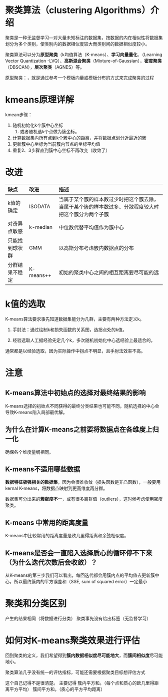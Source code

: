 # 聚类算法（clustering Algorithms）介绍
聚类是一种无监督学习—对大量未知标注的数据集，按数据的内在相似性将数据集划分为多个类别，使类别内的数据相似度较大而类别间的数据相似度较小。

聚类算法可以分为**原型聚类**（k均值算法（K-means）、**学习向量量化**、（Learning Vector Quantization -LVQ）、**高斯混合聚类**（Mixture-of-Gaussian），**密度聚类**（DBSCAN），**层次聚类**（AGNES）等。

原型聚类：，就是通过参考一个模板向量或模板分布的方式来完成聚类的过程

# kmeans原理详解

kmean步骤：

1. 随机初始化k个簇中心坐标
   1. 或者随机选k个点做为簇坐标。
2. 计算数据集内所有点到k个簇中心的距离，并将数据点划分近最近的簇
3. 更新簇中心坐标为当前簇内节点的坐标平均值
4. 重复2、3步骤直到簇中心坐标不再改变（收敛了）

# 改进

| 缺点                                                         | 改进      | 描述                                     |
| :----------------------------------------------------------- | :-------- | :--------------------------------------- |
| k值的确定                                                    | ISODATA   | 当属于某个簇的样本数过少时把这个簇去除， 当属于某个簇的样本数过多、分散程度较大时把这个簇分为两个子簇 |
| 对奇异点敏感                                                 | k-median  | 中位数代替平均值作为簇中心               |
| 只能找到球状群                                               | GMM       | 以高斯分布考虑簇内数据点的分布           |
| 分群结果不稳定                                               | K-means++ | 初始的聚类中心之间的相互距离要尽可能的远 |


# k值的选取

K-means算法要求事先知道数据集能分为几群，主要有两种方法定义k。

1. 手肘法：通过绘制k和损失函数的关系图，选拐点处的k值。

2. 经验选取人工据经验先定几个k，多次随机初始化中心选经验上最适合的。


通常都是以经验选取，因为实际操作中拐点不明显，且手肘法效率不高。

# 注意

## K-means算法中初始点的选择对最终结果的影响
K-means选择的初始点不同获得的最终分类结果也可能不同，随机选择的中心会导致K-means陷入局部最优解。

## 为什么在计算K-means之前要将数据点在各维度上归一化
确保各个维度量纲相同。

## K-means不适用哪些数据
**数据特征极强相关的数据集**，因为会很难收敛（损失函数是非凸函数），一般要用kernal K-means，将数据点映射到更高维度再分群。

数据集可分出来的**簇密度不一**，或有很多离群值（outliers），这时候考虑使用密度聚类。

## K-means 中常用的距离度量
K-means中比较常用的距离度量是欧几里得距离和余弦相似度。

## K-means是否会一直陷入选择质心的循环停不下来（为什么迭代次数后会收敛）？
从K-means的第三步我们可以看出，每回迭代都会用簇内点的平均值去更新簇中心，所以最终簇内的平方误差和（SSE, sum of squared error）一定最小

# 聚类和分类区别
产生的结果相同（将数据进行分类）
聚类事先没有给出标签（无监督学习）

# 如何对K-means聚类效果进行评估
回到聚类的定义，我们希望得到**簇内数据相似度尽可能地大**，而**簇间相似度**尽可能地小。

聚类算法几乎没有统一的评估指标，可能还需要根据聚类目标想评估方式

这个自己记得不是很清楚。
主要记得 
簇内平方和。（每个点和质心的欧几里得距离平方平均）
簇间平方和。（质心的平方平均距离）